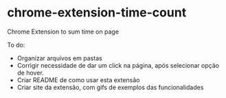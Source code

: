 # chrome-extension-time-count
Chrome Extension to sum time on page

To do:
- Organizar arquivos em pastas
- Corrigir necessidade de dar um click na página, após selecionar opção de hover.
- Criar README de como usar esta extensão
- Criar site da extensão, com gifs de exemplos das funcionalidades
